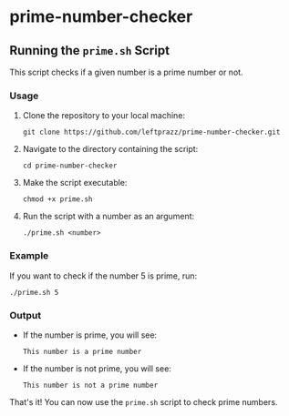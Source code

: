# prime-number-checker

## Running the `prime.sh` Script

This script checks if a given number is a prime number or not.

### Usage
1. Clone the repository to your local machine:
   ```
   git clone https://github.com/leftprazz/prime-number-checker.git
   ```

2. Navigate to the directory containing the script:
   ```
   cd prime-number-checker
   ```

3. Make the script executable:
   ```
   chmod +x prime.sh
   ```

4. Run the script with a number as an argument:
   ```
   ./prime.sh <number>
   ```

### Example
If you want to check if the number 5 is prime, run:
```
./prime.sh 5
```

### Output
- If the number is prime, you will see:
  ```
  This number is a prime number
  ```

- If the number is not prime, you will see:
  ```
  This number is not a prime number
  ```

That's it! You can now use the `prime.sh` script to check prime numbers.